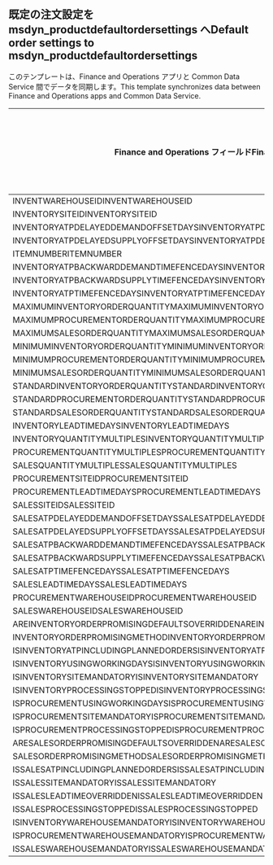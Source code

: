 ## <a name="default-order-settings-to-msdyn_productdefaultordersettings"></a><span data-ttu-id="a30dd-101">既定の注文設定を msdyn_productdefaultordersettings へ</span><span class="sxs-lookup"><span data-stu-id="a30dd-101">Default order settings to msdyn_productdefaultordersettings</span></span>

<span data-ttu-id="a30dd-102">このテンプレートは、Finance and Operations アプリと Common Data Service 間でデータを同期します。</span><span class="sxs-lookup"><span data-stu-id="a30dd-102">This template synchronizes data between Finance and Operations apps and Common Data Service.</span></span>

<span data-ttu-id="a30dd-103">Finance and Operations フィールド</span><span class="sxs-lookup"><span data-stu-id="a30dd-103">Finance and Operations field</span></span> | <span data-ttu-id="a30dd-104">タイプのマッピング</span><span class="sxs-lookup"><span data-stu-id="a30dd-104">Map type</span></span> | <span data-ttu-id="a30dd-105">その他の Dynamics 365 フィールド</span><span class="sxs-lookup"><span data-stu-id="a30dd-105">Other Dynamics 365 field</span></span> | <span data-ttu-id="a30dd-106">既定値</span><span class="sxs-lookup"><span data-stu-id="a30dd-106">Default value</span></span>
---|---|---|---
<span data-ttu-id="a30dd-107">INVENTWAREHOUSEID</span><span class="sxs-lookup"><span data-stu-id="a30dd-107">INVENTWAREHOUSEID</span></span> | = | <span data-ttu-id="a30dd-108">msdyn_inventorywarehouse.msdyn_warehouseidentifier</span><span class="sxs-lookup"><span data-stu-id="a30dd-108">msdyn_inventorywarehouse.msdyn_warehouseidentifier</span></span> | 
<span data-ttu-id="a30dd-109">INVENTORYSITEID</span><span class="sxs-lookup"><span data-stu-id="a30dd-109">INVENTORYSITEID</span></span> | = | <span data-ttu-id="a30dd-110">msdyn_inventorysite.msdyn_siteid</span><span class="sxs-lookup"><span data-stu-id="a30dd-110">msdyn_inventorysite.msdyn_siteid</span></span> | 
<span data-ttu-id="a30dd-111">INVENTORYATPDELAYEDDEMANDOFFSETDAYS</span><span class="sxs-lookup"><span data-stu-id="a30dd-111">INVENTORYATPDELAYEDDEMANDOFFSETDAYS</span></span> | = | <span data-ttu-id="a30dd-112">msdyn_inventoryatpdelayeddemandoffsetdays</span><span class="sxs-lookup"><span data-stu-id="a30dd-112">msdyn_inventoryatpdelayeddemandoffsetdays</span></span> | 
<span data-ttu-id="a30dd-113">INVENTORYATPDELAYEDSUPPLYOFFSETDAYS</span><span class="sxs-lookup"><span data-stu-id="a30dd-113">INVENTORYATPDELAYEDSUPPLYOFFSETDAYS</span></span> | = | <span data-ttu-id="a30dd-114">msdyn_inventoryatpdelayedsupplyoffsetdays</span><span class="sxs-lookup"><span data-stu-id="a30dd-114">msdyn_inventoryatpdelayedsupplyoffsetdays</span></span> | 
<span data-ttu-id="a30dd-115">ITEMNUMBER</span><span class="sxs-lookup"><span data-stu-id="a30dd-115">ITEMNUMBER</span></span> | = | <span data-ttu-id="a30dd-116">msdyn_itemnumber.msdyn_itemnumber</span><span class="sxs-lookup"><span data-stu-id="a30dd-116">msdyn_itemnumber.msdyn_itemnumber</span></span> | 
<span data-ttu-id="a30dd-117">INVENTORYATPBACKWARDDEMANDTIMEFENCEDAYS</span><span class="sxs-lookup"><span data-stu-id="a30dd-117">INVENTORYATPBACKWARDDEMANDTIMEFENCEDAYS</span></span> | = | <span data-ttu-id="a30dd-118">msdyn_inventoryatpbackwarddemandtimefencedays</span><span class="sxs-lookup"><span data-stu-id="a30dd-118">msdyn_inventoryatpbackwarddemandtimefencedays</span></span> | 
<span data-ttu-id="a30dd-119">INVENTORYATPBACKWARDSUPPLYTIMEFENCEDAYS</span><span class="sxs-lookup"><span data-stu-id="a30dd-119">INVENTORYATPBACKWARDSUPPLYTIMEFENCEDAYS</span></span> | = | <span data-ttu-id="a30dd-120">msdyn_inventoryatpbackwardsupplytimefencedays</span><span class="sxs-lookup"><span data-stu-id="a30dd-120">msdyn_inventoryatpbackwardsupplytimefencedays</span></span> | 
<span data-ttu-id="a30dd-121">INVENTORYATPTIMEFENCEDAYS</span><span class="sxs-lookup"><span data-stu-id="a30dd-121">INVENTORYATPTIMEFENCEDAYS</span></span> | = | <span data-ttu-id="a30dd-122">msdyn_inventoryatptimefencedays</span><span class="sxs-lookup"><span data-stu-id="a30dd-122">msdyn_inventoryatptimefencedays</span></span> | 
<span data-ttu-id="a30dd-123">MAXIMUMINVENTORYORDERQUANTITY</span><span class="sxs-lookup"><span data-stu-id="a30dd-123">MAXIMUMINVENTORYORDERQUANTITY</span></span> | = | <span data-ttu-id="a30dd-124">msdyn_maximuminventoryorderquantity</span><span class="sxs-lookup"><span data-stu-id="a30dd-124">msdyn_maximuminventoryorderquantity</span></span> | 
<span data-ttu-id="a30dd-125">MAXIMUMPROCUREMENTORDERQUANTITY</span><span class="sxs-lookup"><span data-stu-id="a30dd-125">MAXIMUMPROCUREMENTORDERQUANTITY</span></span> | = | <span data-ttu-id="a30dd-126">msdyn_maximumprocurementorderquantity</span><span class="sxs-lookup"><span data-stu-id="a30dd-126">msdyn_maximumprocurementorderquantity</span></span> | 
<span data-ttu-id="a30dd-127">MAXIMUMSALESORDERQUANTITY</span><span class="sxs-lookup"><span data-stu-id="a30dd-127">MAXIMUMSALESORDERQUANTITY</span></span> | = | <span data-ttu-id="a30dd-128">msdyn_maximumsalesorderquantity</span><span class="sxs-lookup"><span data-stu-id="a30dd-128">msdyn_maximumsalesorderquantity</span></span> | 
<span data-ttu-id="a30dd-129">MINIMUMINVENTORYORDERQUANTITY</span><span class="sxs-lookup"><span data-stu-id="a30dd-129">MINIMUMINVENTORYORDERQUANTITY</span></span> | = | <span data-ttu-id="a30dd-130">msdyn_minimuminventoryorderquantity</span><span class="sxs-lookup"><span data-stu-id="a30dd-130">msdyn_minimuminventoryorderquantity</span></span> | 
<span data-ttu-id="a30dd-131">MINIMUMPROCUREMENTORDERQUANTITY</span><span class="sxs-lookup"><span data-stu-id="a30dd-131">MINIMUMPROCUREMENTORDERQUANTITY</span></span> | = | <span data-ttu-id="a30dd-132">msdyn_minimumprocurementorderquantity</span><span class="sxs-lookup"><span data-stu-id="a30dd-132">msdyn_minimumprocurementorderquantity</span></span> | 
<span data-ttu-id="a30dd-133">MINIMUMSALESORDERQUANTITY</span><span class="sxs-lookup"><span data-stu-id="a30dd-133">MINIMUMSALESORDERQUANTITY</span></span> | = | <span data-ttu-id="a30dd-134">msdyn_minimumsalesorderquantity</span><span class="sxs-lookup"><span data-stu-id="a30dd-134">msdyn_minimumsalesorderquantity</span></span> | 
<span data-ttu-id="a30dd-135">STANDARDINVENTORYORDERQUANTITY</span><span class="sxs-lookup"><span data-stu-id="a30dd-135">STANDARDINVENTORYORDERQUANTITY</span></span> | = | <span data-ttu-id="a30dd-136">msdyn_standardinventoryorderquantity</span><span class="sxs-lookup"><span data-stu-id="a30dd-136">msdyn_standardinventoryorderquantity</span></span> | 
<span data-ttu-id="a30dd-137">STANDARDPROCUREMENTORDERQUANTITY</span><span class="sxs-lookup"><span data-stu-id="a30dd-137">STANDARDPROCUREMENTORDERQUANTITY</span></span> | = | <span data-ttu-id="a30dd-138">msdyn_standardprocurementorderquantity</span><span class="sxs-lookup"><span data-stu-id="a30dd-138">msdyn_standardprocurementorderquantity</span></span> | 
<span data-ttu-id="a30dd-139">STANDARDSALESORDERQUANTITY</span><span class="sxs-lookup"><span data-stu-id="a30dd-139">STANDARDSALESORDERQUANTITY</span></span> | = | <span data-ttu-id="a30dd-140">msdyn_standardsalesorderquantity</span><span class="sxs-lookup"><span data-stu-id="a30dd-140">msdyn_standardsalesorderquantity</span></span> | 
<span data-ttu-id="a30dd-141">INVENTORYLEADTIMEDAYS</span><span class="sxs-lookup"><span data-stu-id="a30dd-141">INVENTORYLEADTIMEDAYS</span></span> | = | <span data-ttu-id="a30dd-142">msdyn_inventoryleadtimedays</span><span class="sxs-lookup"><span data-stu-id="a30dd-142">msdyn_inventoryleadtimedays</span></span> | 
<span data-ttu-id="a30dd-143">INVENTORYQUANTITYMULTIPLES</span><span class="sxs-lookup"><span data-stu-id="a30dd-143">INVENTORYQUANTITYMULTIPLES</span></span> | = | <span data-ttu-id="a30dd-144">msdyn_inventoryquantitymultiples</span><span class="sxs-lookup"><span data-stu-id="a30dd-144">msdyn_inventoryquantitymultiples</span></span> | 
<span data-ttu-id="a30dd-145">PROCUREMENTQUANTITYMULTIPLES</span><span class="sxs-lookup"><span data-stu-id="a30dd-145">PROCUREMENTQUANTITYMULTIPLES</span></span> | = | <span data-ttu-id="a30dd-146">msdyn_procurementquantitymultiples</span><span class="sxs-lookup"><span data-stu-id="a30dd-146">msdyn_procurementquantitymultiples</span></span> | 
<span data-ttu-id="a30dd-147">SALESQUANTITYMULTIPLES</span><span class="sxs-lookup"><span data-stu-id="a30dd-147">SALESQUANTITYMULTIPLES</span></span> | = | <span data-ttu-id="a30dd-148">msdyn_salesquantitymultiples</span><span class="sxs-lookup"><span data-stu-id="a30dd-148">msdyn_salesquantitymultiples</span></span> | 
<span data-ttu-id="a30dd-149">PROCUREMENTSITEID</span><span class="sxs-lookup"><span data-stu-id="a30dd-149">PROCUREMENTSITEID</span></span> | = | <span data-ttu-id="a30dd-150">msdyn_procurementsite.msdyn_siteid</span><span class="sxs-lookup"><span data-stu-id="a30dd-150">msdyn_procurementsite.msdyn_siteid</span></span> | 
<span data-ttu-id="a30dd-151">PROCUREMENTLEADTIMEDAYS</span><span class="sxs-lookup"><span data-stu-id="a30dd-151">PROCUREMENTLEADTIMEDAYS</span></span> | = | <span data-ttu-id="a30dd-152">msdyn_procurementleadtimedays</span><span class="sxs-lookup"><span data-stu-id="a30dd-152">msdyn_procurementleadtimedays</span></span> | 
<span data-ttu-id="a30dd-153">SALESSITEID</span><span class="sxs-lookup"><span data-stu-id="a30dd-153">SALESSITEID</span></span> | = | <span data-ttu-id="a30dd-154">msdyn_salessite.msdyn_siteid</span><span class="sxs-lookup"><span data-stu-id="a30dd-154">msdyn_salessite.msdyn_siteid</span></span> | 
<span data-ttu-id="a30dd-155">SALESATPDELAYEDDEMANDOFFSETDAYS</span><span class="sxs-lookup"><span data-stu-id="a30dd-155">SALESATPDELAYEDDEMANDOFFSETDAYS</span></span> | = | <span data-ttu-id="a30dd-156">msdyn_salesatpdelayeddemandoffsetdays</span><span class="sxs-lookup"><span data-stu-id="a30dd-156">msdyn_salesatpdelayeddemandoffsetdays</span></span> | 
<span data-ttu-id="a30dd-157">SALESATPDELAYEDSUPPLYOFFSETDAYS</span><span class="sxs-lookup"><span data-stu-id="a30dd-157">SALESATPDELAYEDSUPPLYOFFSETDAYS</span></span> | = | <span data-ttu-id="a30dd-158">msdyn_salesatpdelayedsupplyoffsetdays</span><span class="sxs-lookup"><span data-stu-id="a30dd-158">msdyn_salesatpdelayedsupplyoffsetdays</span></span> | 
<span data-ttu-id="a30dd-159">SALESATPBACKWARDDEMANDTIMEFENCEDAYS</span><span class="sxs-lookup"><span data-stu-id="a30dd-159">SALESATPBACKWARDDEMANDTIMEFENCEDAYS</span></span> | = | <span data-ttu-id="a30dd-160">msdyn_salesatpbackwarddemandtimefencedays</span><span class="sxs-lookup"><span data-stu-id="a30dd-160">msdyn_salesatpbackwarddemandtimefencedays</span></span> | 
<span data-ttu-id="a30dd-161">SALESATPBACKWARDSUPPLYTIMEFENCEDAYS</span><span class="sxs-lookup"><span data-stu-id="a30dd-161">SALESATPBACKWARDSUPPLYTIMEFENCEDAYS</span></span> | = | <span data-ttu-id="a30dd-162">msdyn_salesatpbackwardsupplytimefencedays</span><span class="sxs-lookup"><span data-stu-id="a30dd-162">msdyn_salesatpbackwardsupplytimefencedays</span></span> | 
<span data-ttu-id="a30dd-163">SALESATPTIMEFENCEDAYS</span><span class="sxs-lookup"><span data-stu-id="a30dd-163">SALESATPTIMEFENCEDAYS</span></span> | = | <span data-ttu-id="a30dd-164">msdyn_salesatptimefencedays</span><span class="sxs-lookup"><span data-stu-id="a30dd-164">msdyn_salesatptimefencedays</span></span> | 
<span data-ttu-id="a30dd-165">SALESLEADTIMEDAYS</span><span class="sxs-lookup"><span data-stu-id="a30dd-165">SALESLEADTIMEDAYS</span></span> | = | <span data-ttu-id="a30dd-166">msdyn_salesleadtimedays</span><span class="sxs-lookup"><span data-stu-id="a30dd-166">msdyn_salesleadtimedays</span></span> | 
<span data-ttu-id="a30dd-167">PROCUREMENTWAREHOUSEID</span><span class="sxs-lookup"><span data-stu-id="a30dd-167">PROCUREMENTWAREHOUSEID</span></span> | = | <span data-ttu-id="a30dd-168">msdyn_procurementwarehouse.msdyn_warehouseidentifier</span><span class="sxs-lookup"><span data-stu-id="a30dd-168">msdyn_procurementwarehouse.msdyn_warehouseidentifier</span></span> | 
<span data-ttu-id="a30dd-169">SALESWAREHOUSEID</span><span class="sxs-lookup"><span data-stu-id="a30dd-169">SALESWAREHOUSEID</span></span> | = | <span data-ttu-id="a30dd-170">msdyn_saleswarehouse.msdyn_warehouseidentifier</span><span class="sxs-lookup"><span data-stu-id="a30dd-170">msdyn_saleswarehouse.msdyn_warehouseidentifier</span></span> | 
<span data-ttu-id="a30dd-171">AREINVENTORYORDERPROMISINGDEFAULTSOVERRIDDEN</span><span class="sxs-lookup"><span data-stu-id="a30dd-171">AREINVENTORYORDERPROMISINGDEFAULTSOVERRIDDEN</span></span> | >< | <span data-ttu-id="a30dd-172">msdyn_areinventoryorderdefaultsoverridden</span><span class="sxs-lookup"><span data-stu-id="a30dd-172">msdyn_areinventoryorderdefaultsoverridden</span></span> | 
<span data-ttu-id="a30dd-173">INVENTORYORDERPROMISINGMETHOD</span><span class="sxs-lookup"><span data-stu-id="a30dd-173">INVENTORYORDERPROMISINGMETHOD</span></span> | >< | <span data-ttu-id="a30dd-174">msdyn_inventoryorderpromisingmethod</span><span class="sxs-lookup"><span data-stu-id="a30dd-174">msdyn_inventoryorderpromisingmethod</span></span> | 
<span data-ttu-id="a30dd-175">ISINVENTORYATPINCLUDINGPLANNEDORDERS</span><span class="sxs-lookup"><span data-stu-id="a30dd-175">ISINVENTORYATPINCLUDINGPLANNEDORDERS</span></span> | >< | <span data-ttu-id="a30dd-176">msdyn_isinventoryatpincludingplannedorders</span><span class="sxs-lookup"><span data-stu-id="a30dd-176">msdyn_isinventoryatpincludingplannedorders</span></span> | 
<span data-ttu-id="a30dd-177">ISINVENTORYUSINGWORKINGDAYS</span><span class="sxs-lookup"><span data-stu-id="a30dd-177">ISINVENTORYUSINGWORKINGDAYS</span></span> | >< | <span data-ttu-id="a30dd-178">msdyn_isinventoryusingworkingdays</span><span class="sxs-lookup"><span data-stu-id="a30dd-178">msdyn_isinventoryusingworkingdays</span></span> | 
<span data-ttu-id="a30dd-179">ISINVENTORYSITEMANDATORY</span><span class="sxs-lookup"><span data-stu-id="a30dd-179">ISINVENTORYSITEMANDATORY</span></span> | >< | <span data-ttu-id="a30dd-180">msdyn_isinventorysitemandatory</span><span class="sxs-lookup"><span data-stu-id="a30dd-180">msdyn_isinventorysitemandatory</span></span> | 
<span data-ttu-id="a30dd-181">ISINVENTORYPROCESSINGSTOPPED</span><span class="sxs-lookup"><span data-stu-id="a30dd-181">ISINVENTORYPROCESSINGSTOPPED</span></span> | >< | <span data-ttu-id="a30dd-182">msdyn_isinventoryprocessingstopped</span><span class="sxs-lookup"><span data-stu-id="a30dd-182">msdyn_isinventoryprocessingstopped</span></span> | 
<span data-ttu-id="a30dd-183">ISPROCUREMENTUSINGWORKINGDAYS</span><span class="sxs-lookup"><span data-stu-id="a30dd-183">ISPROCUREMENTUSINGWORKINGDAYS</span></span> | >< | <span data-ttu-id="a30dd-184">msdyn_isprocurementusingworkingdays</span><span class="sxs-lookup"><span data-stu-id="a30dd-184">msdyn_isprocurementusingworkingdays</span></span> | 
<span data-ttu-id="a30dd-185">ISPROCUREMENTSITEMANDATORY</span><span class="sxs-lookup"><span data-stu-id="a30dd-185">ISPROCUREMENTSITEMANDATORY</span></span> | >< | <span data-ttu-id="a30dd-186">msdyn_isprocurementsitemandatory</span><span class="sxs-lookup"><span data-stu-id="a30dd-186">msdyn_isprocurementsitemandatory</span></span> | 
<span data-ttu-id="a30dd-187">ISPROCUREMENTPROCESSINGSTOPPED</span><span class="sxs-lookup"><span data-stu-id="a30dd-187">ISPROCUREMENTPROCESSINGSTOPPED</span></span> | >< | <span data-ttu-id="a30dd-188">msdyn_isprocurementprocessingstopped</span><span class="sxs-lookup"><span data-stu-id="a30dd-188">msdyn_isprocurementprocessingstopped</span></span> | 
<span data-ttu-id="a30dd-189">ARESALESORDERPROMISINGDEFAULTSOVERRIDDEN</span><span class="sxs-lookup"><span data-stu-id="a30dd-189">ARESALESORDERPROMISINGDEFAULTSOVERRIDDEN</span></span> | >< | <span data-ttu-id="a30dd-190">msdyn_aresalesorderdefaultsoverridden</span><span class="sxs-lookup"><span data-stu-id="a30dd-190">msdyn_aresalesorderdefaultsoverridden</span></span> | 
<span data-ttu-id="a30dd-191">SALESORDERPROMISINGMETHOD</span><span class="sxs-lookup"><span data-stu-id="a30dd-191">SALESORDERPROMISINGMETHOD</span></span> | >< | <span data-ttu-id="a30dd-192">msdyn_salesorderpromisingmethod</span><span class="sxs-lookup"><span data-stu-id="a30dd-192">msdyn_salesorderpromisingmethod</span></span> | 
<span data-ttu-id="a30dd-193">ISSALESATPINCLUDINGPLANNEDORDERS</span><span class="sxs-lookup"><span data-stu-id="a30dd-193">ISSALESATPINCLUDINGPLANNEDORDERS</span></span> | >< | <span data-ttu-id="a30dd-194">msdyn_issalesatpincludingplannedorders</span><span class="sxs-lookup"><span data-stu-id="a30dd-194">msdyn_issalesatpincludingplannedorders</span></span> | 
<span data-ttu-id="a30dd-195">ISSALESSITEMANDATORY</span><span class="sxs-lookup"><span data-stu-id="a30dd-195">ISSALESSITEMANDATORY</span></span> | >< | <span data-ttu-id="a30dd-196">msdyn_issalessitemandatory</span><span class="sxs-lookup"><span data-stu-id="a30dd-196">msdyn_issalessitemandatory</span></span> | 
<span data-ttu-id="a30dd-197">ISSALESLEADTIMEOVERRIDDEN</span><span class="sxs-lookup"><span data-stu-id="a30dd-197">ISSALESLEADTIMEOVERRIDDEN</span></span> | >< | <span data-ttu-id="a30dd-198">msdyn_issalesleadtimeoverridden</span><span class="sxs-lookup"><span data-stu-id="a30dd-198">msdyn_issalesleadtimeoverridden</span></span> | 
<span data-ttu-id="a30dd-199">ISSALESPROCESSINGSTOPPED</span><span class="sxs-lookup"><span data-stu-id="a30dd-199">ISSALESPROCESSINGSTOPPED</span></span> | >< | <span data-ttu-id="a30dd-200">msdyn_issalesprocessingstopped</span><span class="sxs-lookup"><span data-stu-id="a30dd-200">msdyn_issalesprocessingstopped</span></span> | 
<span data-ttu-id="a30dd-201">ISINVENTORYWAREHOUSEMANDATORY</span><span class="sxs-lookup"><span data-stu-id="a30dd-201">ISINVENTORYWAREHOUSEMANDATORY</span></span> | >< | <span data-ttu-id="a30dd-202">msdyn_isinventorywarehousemandatory</span><span class="sxs-lookup"><span data-stu-id="a30dd-202">msdyn_isinventorywarehousemandatory</span></span> | 
<span data-ttu-id="a30dd-203">ISPROCUREMENTWAREHOUSEMANDATORY</span><span class="sxs-lookup"><span data-stu-id="a30dd-203">ISPROCUREMENTWAREHOUSEMANDATORY</span></span> | >< | <span data-ttu-id="a30dd-204">msdyn_isprocurementwarehousemandatory</span><span class="sxs-lookup"><span data-stu-id="a30dd-204">msdyn_isprocurementwarehousemandatory</span></span> | 
<span data-ttu-id="a30dd-205">ISSALESWAREHOUSEMANDATORY</span><span class="sxs-lookup"><span data-stu-id="a30dd-205">ISSALESWAREHOUSEMANDATORY</span></span> | >< | <span data-ttu-id="a30dd-206">msdyn_issaleswarehousemandatory</span><span class="sxs-lookup"><span data-stu-id="a30dd-206">msdyn_issaleswarehousemandatory</span></span> | 
